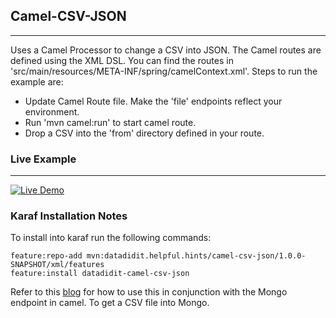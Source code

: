 ## Camel-CSV-JSON ##
***

Uses a Camel Processor to change a CSV into JSON. The Camel routes are defined using the XML DSL. You can find the routes in 'src/main/resources/META-INF/spring/camelContext.xml'. Steps to run the example are:

* Update Camel Route file. Make the 'file' endpoints reflect your environment. 
* Run 'mvn camel:run' to start camel route. 
* Drop a CSV into the 'from' directory defined in your route.

### Live Example ###
***

[![Live Demo](http://i3.ytimg.com/vi/XqxeDSi9Ww8/hqdefault.jpg)](https://www.youtube.com/watch?v=XqxeDSi9Ww8)

### Karaf Installation Notes ###

To install into karaf run the following commands:

	feature:repo-add mvn:datadidit.helpful.hints/camel-csv-json/1.0.0-SNAPSHOT/xml/features
	feature:install datadidit-camel-csv-json

Refer to this [blog](http://datadidit.com/blog/index.php/2016/07/17/an-easy-way-to-get-your-csv-into-mongo-db/) for how to use this in conjunction with the Mongo endpoint in camel. To get a CSV file into Mongo. 